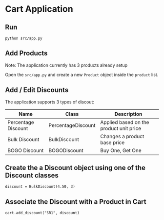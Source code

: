 # Cart Application

## Run

```
python src/app.py
```


## Add Products

Note: The application currently has 3 products already setup

Open the `src/app.py` and create a new `Product` object inside the `product` list.

## Add / Edit Discounts

The application supports 3 types of discout:

| Name | Class | Description |
|--|--|--|
| Percentage Discount | PercentageDiscount |Applied based on the product unit price |
| Bulk Discount | BulkDiscount| Changes a product base price |
| BOGO Discount | BOGODiscount | Buy One, Get One |

## Create the a Discount object using one of the Discount classes

```
discount = BulkDiscount(4.50, 3)
```

## Associate the Discount with a Product in Cart
```
cart.add_discount("SR1", discount)
```
